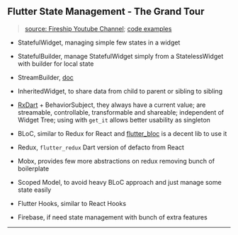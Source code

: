 
## Flutter State Management - The Grand Tour

> [source: Fireship Youtube Channel](https://www.youtube.com/watch?v=3tm-R7ymwhc); [code examples](https://fireship.io/lessons/flutter-state-management-guide/)

* StatefulWidget, managing simple few states in a widget

* StatefulBuilder, manage StatefulWidget simply from a StatelessWidget with builder for local state

* StreamBuilder, [doc](https://api.flutter.dev/flutter/widgets/StreamBuilder-class.html)

* InheritedWidget, to share data from child to parent or sibling to sibling

* [RxDart](https://pub.dartlang.org/packages/rxdart) + BehaviorSubject, they always have a current value; are streamable, controllable, transformable and shareable; independent of Widget Tree; using with `get_it` allows better usability as singleton

* BLoC, similar to Redux for React and [flutter_bloc](https://pub.dartlang.org/packages/bloc) is a decent lib to use it

* Redux, `flutter_redux` Dart version of defacto from React

* Mobx, provides few more abstractions on redux removing bunch of boilerplate

* Scoped Model, to avoid heavy BLoC approach and just manage some state easily

* Flutter Hooks, similar to React Hooks

* Firebase, if need state management with bunch of extra features

---
